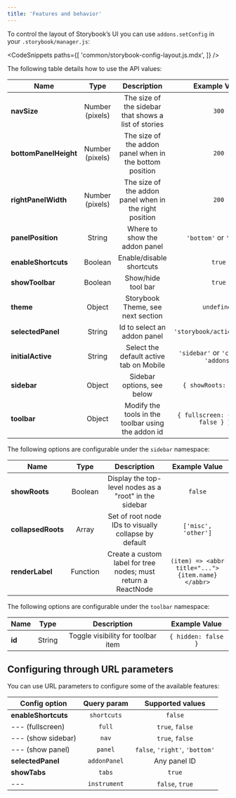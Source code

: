 ```yaml
---
title: 'Features and behavior'
---
```


To control the layout of Storybook’s UI you can use `addons.setConfig` in your `.storybook/manager.js`:

<CodeSnippets
paths={[
'common/storybook-config-layout.js.mdx',
]}
/>

The following table details how to use the API values:

| Name                  |      Type       |                       Description                       |              Example Value              |
| --------------------- | :-------------: | :-----------------------------------------------------: | :-------------------------------------: |
| **navSize**           | Number (pixels) |  The size of the sidebar that shows a list of stories   |                  `300`                  |
| **bottomPanelHeight** | Number (pixels) | The size of the addon panel when in the bottom position |                  `200`                  |
| **rightPanelWidth**   | Number (pixels) | The size of the addon panel when in the right position  |                  `200`                  |
| **panelPosition**     |     String      |              Where to show the addon panel              |         `'bottom'` or `'right'`         |
| **enableShortcuts**   |     Boolean     |                Enable/disable shortcuts                 |                 `true`                  |
| **showToolbar**       |     Boolean     |                   Show/hide tool bar                    |                 `true`                  |
| **theme**             |     Object      |            Storybook Theme, see next section            |               `undefined`               |
| **selectedPanel**     |     String      |               Id to select an addon panel               |       `'storybook/actions/panel'`       |
| **initialActive**     |     String      |         Select the default active tab on Mobile         | `'sidebar'` or `'canvas'` or `'addons'` |
| **sidebar**           |     Object      |               Sidebar options, see below                |         `{ showRoots: false }`          |
| **toolbar**           |     Object      |   Modify the tools in the toolbar using the addon id    |  `{ fullscreen: { hidden: false } } }`  |

The following options are configurable under the `sidebar` namespace:

| Name               |   Type   |                          Description                          |                  Example Value                   |
| ------------------ | :------: | :-----------------------------------------------------------: | :----------------------------------------------: |
| **showRoots**      | Boolean  |    Display the top-level nodes as a "root" in the sidebar     |                     `false`                      |
| **collapsedRoots** |  Array   |     Set of root node IDs to visually collapse by default      |               `['misc', 'other']`                |
| **renderLabel**    | Function | Create a custom label for tree nodes; must return a ReactNode | `(item) => <abbr title="...">{item.name}</abbr>` |

The following options are configurable under the `toolbar` namespace:

| Name   |  Type  |            Description             |    Example Value    |
| ------ | :----: | :--------------------------------: | :-----------------: |
| **id** | String | Toggle visibility for toolbar item | `{ hidden: false }` |

## Configuring through URL parameters

You can use URL parameters to configure some of the available features:

| Config option       | Query param  |        Supported values        |
| ------------------- | :----------: | :----------------------------: |
| **enableShortcuts** | `shortcuts`  |            `false`             |
| --- (fullscreen)    |    `full`    |        `true`, `false`         |
| --- (show sidebar)  |    `nav`     |        `true`, `false`         |
| --- (show panel)    |   `panel`    | `false`, `'right'`, `'bottom'` |
| **selectedPanel**   | `addonPanel` |          Any panel ID          |
| **showTabs**        |    `tabs`    |             `true`             |
| ---                 | `instrument` |        `false`, `true`         |
